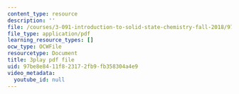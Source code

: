 ```yaml
---
content_type: resource
description: ''
file: /courses/3-091-introduction-to-solid-state-chemistry-fall-2018/97be8e8411f823172fb9fb358304a4e9_1Sjt9QDNDYU.pdf
file_type: application/pdf
learning_resource_types: []
ocw_type: OCWFile
resourcetype: Document
title: 3play pdf file
uid: 97be8e84-11f8-2317-2fb9-fb358304a4e9
video_metadata:
  youtube_id: null
---
```

